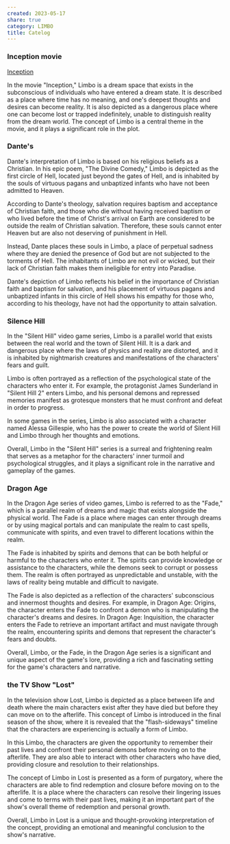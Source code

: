 ```yaml
---
created: 2023-05-17
share: true
category: LIMBO
title: Catelog
---
```

### Inception movie
[Inception](https://www.imdb.com/title/tt1375666/)

In the movie "Inception," Limbo is a dream space that exists in the subconscious of individuals who have entered a dream state. It is described as a place where time has no meaning, and one's deepest thoughts and desires can become reality. It is also depicted as a dangerous place where one can become lost or trapped indefinitely, unable to distinguish reality from the dream world. The concept of Limbo is a central theme in the movie, and it plays a significant role in the plot.

### Dante's
Dante's interpretation of Limbo is based on his religious beliefs as a Christian. In his epic poem, "The Divine Comedy," Limbo is depicted as the first circle of Hell, located just beyond the gates of Hell, and is inhabited by the souls of virtuous pagans and unbaptized infants who have not been admitted to Heaven.

According to Dante's theology, salvation requires baptism and acceptance of Christian faith, and those who die without having received baptism or who lived before the time of Christ's arrival on Earth are considered to be outside the realm of Christian salvation. Therefore, these souls cannot enter Heaven but are also not deserving of punishment in Hell.

Instead, Dante places these souls in Limbo, a place of perpetual sadness where they are denied the presence of God but are not subjected to the torments of Hell. The inhabitants of Limbo are not evil or wicked, but their lack of Christian faith makes them ineligible for entry into Paradise.

Dante's depiction of Limbo reflects his belief in the importance of Christian faith and baptism for salvation, and his placement of virtuous pagans and unbaptized infants in this circle of Hell shows his empathy for those who, according to his theology, have not had the opportunity to attain salvation.

### Silence Hill
In the "Silent Hill" video game series, Limbo is a parallel world that exists between the real world and the town of Silent Hill. It is a dark and dangerous place where the laws of physics and reality are distorted, and it is inhabited by nightmarish creatures and manifestations of the characters' fears and guilt.

Limbo is often portrayed as a reflection of the psychological state of the characters who enter it. For example, the protagonist James Sunderland in "Silent Hill 2" enters Limbo, and his personal demons and repressed memories manifest as grotesque monsters that he must confront and defeat in order to progress.

In some games in the series, Limbo is also associated with a character named Alessa Gillespie, who has the power to create the world of Silent Hill and Limbo through her thoughts and emotions.

Overall, Limbo in the "Silent Hill" series is a surreal and frightening realm that serves as a metaphor for the characters' inner turmoil and psychological struggles, and it plays a significant role in the narrative and gameplay of the games.

### Dragon Age
In the Dragon Age series of video games, Limbo is referred to as the "Fade," which is a parallel realm of dreams and magic that exists alongside the physical world. The Fade is a place where mages can enter through dreams or by using magical portals and can manipulate the realm to cast spells, communicate with spirits, and even travel to different locations within the realm.

The Fade is inhabited by spirits and demons that can be both helpful or harmful to the characters who enter it. The spirits can provide knowledge or assistance to the characters, while the demons seek to corrupt or possess them. The realm is often portrayed as unpredictable and unstable, with the laws of reality being mutable and difficult to navigate.

The Fade is also depicted as a reflection of the characters' subconscious and innermost thoughts and desires. For example, in Dragon Age: Origins, the character enters the Fade to confront a demon who is manipulating the character's dreams and desires. In Dragon Age: Inquisition, the character enters the Fade to retrieve an important artifact and must navigate through the realm, encountering spirits and demons that represent the character's fears and doubts.

Overall, Limbo, or the Fade, in the Dragon Age series is a significant and unique aspect of the game's lore, providing a rich and fascinating setting for the game's characters and narrative.

### the TV Show "Lost"
In the television show Lost, Limbo is depicted as a place between life and death where the main characters exist after they have died but before they can move on to the afterlife. This concept of Limbo is introduced in the final season of the show, where it is revealed that the "flash-sideways" timeline that the characters are experiencing is actually a form of Limbo.

In this Limbo, the characters are given the opportunity to remember their past lives and confront their personal demons before moving on to the afterlife. They are also able to interact with other characters who have died, providing closure and resolution to their relationships.

The concept of Limbo in Lost is presented as a form of purgatory, where the characters are able to find redemption and closure before moving on to the afterlife. It is a place where the characters can resolve their lingering issues and come to terms with their past lives, making it an important part of the show's overall theme of redemption and personal growth.

Overall, Limbo in Lost is a unique and thought-provoking interpretation of the concept, providing an emotional and meaningful conclusion to the show's narrative.